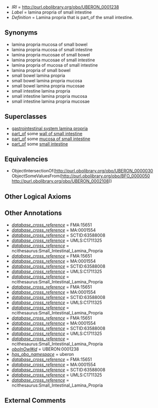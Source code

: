  * *IRI* = http://purl.obolibrary.org/obo/UBERON_0001238
 * *Label* = lamina propria of small intestine
 * *Definition* = Lamina propria that is part_of the small intestine.

## Synonyms

 * lamina propria mucosa of small bowel
 * lamina propria mucosa of small intestine
 * lamina propria mucosae of small bowel
 * lamina propria mucosae of small intestine
 * lamina propria of mucosa of small intestine
 * lamina propria of small bowel
 * small bowel lamina propria
 * small bowel lamina propria mucosa
 * small bowel lamina propria mucosae
 * small intestine lamina propria
 * small intestine lamina propria mucosa
 * small intestine lamina propria mucosae

## Superclasses

 * [gastrointestinal system lamina propria](../../UBERON/80/UBERON_0004780.md)
 * [part_of](../../BFO/50/BFO_0000050.md) some [wall of small intestine](../../UBERON/68/UBERON_0001168.md)
 * [part_of](../../BFO/50/BFO_0000050.md) some [mucosa of small intestine](../../UBERON/04/UBERON_0001204.md)
 * [part_of](../../BFO/50/BFO_0000050.md) some [small intestine](../../UBERON/08/UBERON_0002108.md)

## Equivalencies

 * ObjectIntersectionOf(<http://purl.obolibrary.org/obo/UBERON_0000030> ObjectSomeValuesFrom(<http://purl.obolibrary.org/obo/BFO_0000050> <http://purl.obolibrary.org/obo/UBERON_0002108>))

## Other Logical Axioms


## Other Annotations

 * *[database_cross_reference](../../ef/oboInOwl#hasDbXref.md)* = FMA:15651
 * *[database_cross_reference](../../ef/oboInOwl#hasDbXref.md)* = MA:0001554
 * *[database_cross_reference](../../ef/oboInOwl#hasDbXref.md)* = SCTID:63588008
 * *[database_cross_reference](../../ef/oboInOwl#hasDbXref.md)* = UMLS:C1711325
 * *[database_cross_reference](../../ef/oboInOwl#hasDbXref.md)* = ncithesaurus:Small_Intestinal_Lamina_Propria
 * *[database_cross_reference](../../ef/oboInOwl#hasDbXref.md)* = FMA:15651
 * *[database_cross_reference](../../ef/oboInOwl#hasDbXref.md)* = MA:0001554
 * *[database_cross_reference](../../ef/oboInOwl#hasDbXref.md)* = SCTID:63588008
 * *[database_cross_reference](../../ef/oboInOwl#hasDbXref.md)* = UMLS:C1711325
 * *[database_cross_reference](../../ef/oboInOwl#hasDbXref.md)* = ncithesaurus:Small_Intestinal_Lamina_Propria
 * *[database_cross_reference](../../ef/oboInOwl#hasDbXref.md)* = FMA:15651
 * *[database_cross_reference](../../ef/oboInOwl#hasDbXref.md)* = MA:0001554
 * *[database_cross_reference](../../ef/oboInOwl#hasDbXref.md)* = SCTID:63588008
 * *[database_cross_reference](../../ef/oboInOwl#hasDbXref.md)* = UMLS:C1711325
 * *[database_cross_reference](../../ef/oboInOwl#hasDbXref.md)* = ncithesaurus:Small_Intestinal_Lamina_Propria
 * *[database_cross_reference](../../ef/oboInOwl#hasDbXref.md)* = FMA:15651
 * *[database_cross_reference](../../ef/oboInOwl#hasDbXref.md)* = MA:0001554
 * *[database_cross_reference](../../ef/oboInOwl#hasDbXref.md)* = SCTID:63588008
 * *[database_cross_reference](../../ef/oboInOwl#hasDbXref.md)* = UMLS:C1711325
 * *[database_cross_reference](../../ef/oboInOwl#hasDbXref.md)* = ncithesaurus:Small_Intestinal_Lamina_Propria
 * *[oboInOwl#id](../../id/oboInOwl#id.md)* = UBERON:0001238
 * *[has_obo_namespace](../../ce/oboInOwl#hasOBONamespace.md)* = uberon
 * *[database_cross_reference](../../ef/oboInOwl#hasDbXref.md)* = FMA:15651
 * *[database_cross_reference](../../ef/oboInOwl#hasDbXref.md)* = MA:0001554
 * *[database_cross_reference](../../ef/oboInOwl#hasDbXref.md)* = SCTID:63588008
 * *[database_cross_reference](../../ef/oboInOwl#hasDbXref.md)* = UMLS:C1711325
 * *[database_cross_reference](../../ef/oboInOwl#hasDbXref.md)* = ncithesaurus:Small_Intestinal_Lamina_Propria

## External Comments

